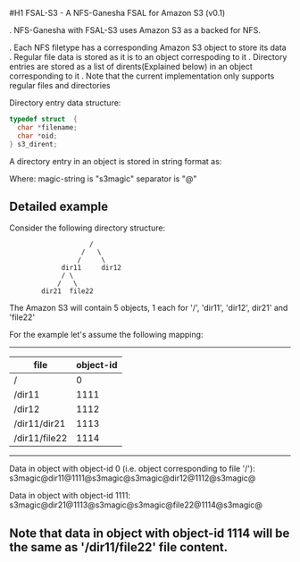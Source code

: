 #H1 FSAL-S3 - A NFS-Ganesha FSAL for Amazon S3 (v0.1)

. NFS-Ganesha with FSAL-S3 uses Amazon S3 as a backed for NFS.

. Each NFS filetype has a corresponding Amazon S3 object to store its data
. Regular file data is stored as it is to an object correspoding to it
. Directory entries are stored as a list of dirents(Explained below) in an object corresponding to it
. Note that the current implementation only supports regular files and directories

Directory entry data structure:
```c
typedef struct  {
  char *filename;
  char *oid;
} s3_dirent;
```

A directory entry in an object is stored in string format as:
<magic-string><separator><filename><separator><object-id><separator><magic-string><separator>

Where:
  magic-string is "s3magic"
  separator is "@"

Detailed example
-----------------------------------------------------------------------------------------------
Consider the following directory structure:
    
                        / 
                      /   \
                     /     \
                 dir11     dir12 
                 / \    
                /   \    
            dir21  file22 

The Amazon S3 will contain 5 objects, 1 each for '/', 'dir11', 'dir12', dir21' and 'file22'

For the example let's assume the following mapping:

 ---------------------------
|     file     | object-id  |
 --------------|------------
|      /       |      0     |
|   /dir11     |     1111   |
|   /dir12     |     1112   |
| /dir11/dir21 |     1113   |
|/dir11/file22 |     1114   |
 ---------------------------

Data in object with object-id 0 (i.e. object corresponding to file '/'):
  s3magic@dir11@1111@s3magic@s3magic@dir12@1112@s3magic@

Data in object with object-id 1111:
  s3magic@dir21@1113@s3magic@s3magic@file22@1114@s3magic@

Note that data in object with object-id 1114 will be the same as '/dir11/file22' file content.
-----------------------------------------------------------------------------------------------
